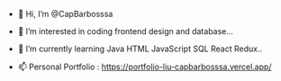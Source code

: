 - 👋 Hi, I’m @CapBarbosssa
- 👀 I’m interested in coding frontend design and database...
- 🌱 I’m currently learning Java HTML JavaScript SQL React Redux..

- 📫 Personal Portfolio : https://portfolio-liu-capbarbosssa.vercel.app/

<!---
CapBarbosssa/CapBarbosssa is a ✨ special ✨ repository because its `README.md` (this file) appears on your GitHub profile.
You can click the Preview link to take a look at your changes.
--->
